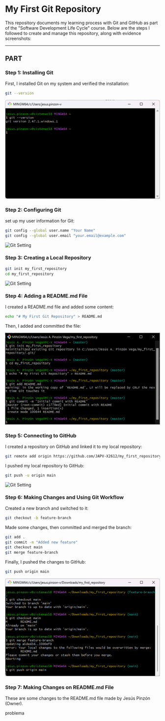 # My First Git Repository  

This repository documents my learning process with Git and GitHub as part of the "Software Development Life Cycle" course. Below are the steps I followed to create and manage this repository, along with evidence screenshots:  

---

## PART

### Step 1: Installing Git  

First, I installed Git on my system and verified the installation:  

```bash
git --version
```

![Git Installation](images/intalling_git.png)



### Step 2: Configuring Git

set up my user information for Git:

```bash
git config --global user.name "Your Name"
git config --global user.email "your.email@example.com"
```

![Git Setting](images/setting_git_user_data.png)



### Step 3: Creating a Local Repository

```bash
git init my_first_repository
cd my_first_repository
```

![Git Setting](images/creating_local_repository.png)



### Step 4: Adding a README.md File

I created a README.md file and added some content:

```bash
echo "# My First Git Repository" > README.md
```

Then, I added and committed the file:

![Git Setting](images/adding_a_readme_file.png)



### Step 5: Connecting to GitHub

I created a repository on GitHub and linked it to my local repository:

```bash
git remote add origin https://github.com/JAPV-X2612/my_first_repository.git
```

I pushed my local repository to GitHub:

```bash
git push -u origin main
```

![Git Setting](images/connecting_to_git_hub.png)



### Step 6: Making Changes and Using Git Workflow

Created a new branch and switched to it:

```bash
git checkout -b feature-branch
```

Made some changes, then committed and merged the branch:

```bash
git add .
git commit -m "Added new feature"
git checkout main
git merge feature-branch
```

Finally, I pushed the changes to GitHub:

```bash
git push origin main
```

![Git Setting](images/making_changes_and_using_git_workflow.png)



### Step 7: Making Changes on README.md File

These are some changes to the README.md file made by Jesús Pinzón (Owner).


problema